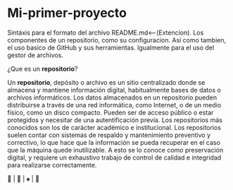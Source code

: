 # Mi-primer-proyecto
Sintáxis para el formato del archivo README.md&lt;--(Extencion). Los componentes de un repositorio, como su configuracion. Asi como tambien, el uso basico de GitHub y sus herramientas. Igualmente para el uso del gestor de archivos.

¿Que es un **repositorio**?

Un **repositorio**, depósito o archivo es un sitio centralizado donde se almacena y mantiene información
 digital, habitualmente bases de datos o archivos informáticos. Los datos almacenados en un 
 repositorio pueden distribuirse a través de una red informática, como Internet, o de un medio 
 físico, como un disco compacto. Pueden ser de acceso público o estar protegidos y necesitar de una
 autentificación previa. Los repositorios más conocidos son los de carácter académico e institucional.
 Los repositorios suelen contar con sistemas de respaldo y mantenimiento preventivo y correctivo, 
 lo que hace que la información se pueda recuperar en el caso que la máquina quede inutilizable. A 
 esto se lo conoce como preservación digital, y requiere un exhaustivo trabajo de control de calidad
 e integridad para realizarse correctamente.
 
 :space_invader: | 🦍 | ♠️ | :panda_face:
